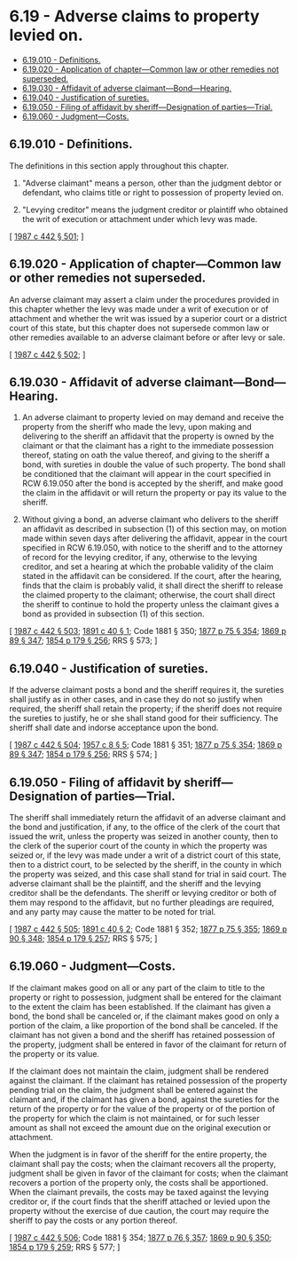 # 6.19 - Adverse claims to property levied on.
* [6.19.010 - Definitions.](#619010---definitions)
* [6.19.020 - Application of chapter—Common law or other remedies not superseded.](#619020---application-of-chaptercommon-law-or-other-remedies-not-superseded)
* [6.19.030 - Affidavit of adverse claimant—Bond—Hearing.](#619030---affidavit-of-adverse-claimantbondhearing)
* [6.19.040 - Justification of sureties.](#619040---justification-of-sureties)
* [6.19.050 - Filing of affidavit by sheriff—Designation of parties—Trial.](#619050---filing-of-affidavit-by-sheriffdesignation-of-partiestrial)
* [6.19.060 - Judgment—Costs.](#619060---judgmentcosts)
## 6.19.010 - Definitions.
The definitions in this section apply throughout this chapter.

1. "Adverse claimant" means a person, other than the judgment debtor or defendant, who claims title or right to possession of property levied on.

2. "Levying creditor" means the judgment creditor or plaintiff who obtained the writ of execution or attachment under which levy was made.

\[ [1987 c 442 § 501](https://leg.wa.gov/CodeReviser/documents/sessionlaw/1987c442.pdf?cite=1987%20c%20442%20§%20501); \]

## 6.19.020 - Application of chapter—Common law or other remedies not superseded.
An adverse claimant may assert a claim under the procedures provided in this chapter whether the levy was made under a writ of execution or of attachment and whether the writ was issued by a superior court or a district court of this state, but this chapter does not supersede common law or other remedies available to an adverse claimant before or after levy or sale.

\[ [1987 c 442 § 502](https://leg.wa.gov/CodeReviser/documents/sessionlaw/1987c442.pdf?cite=1987%20c%20442%20§%20502); \]

## 6.19.030 - Affidavit of adverse claimant—Bond—Hearing.
1. An adverse claimant to property levied on may demand and receive the property from the sheriff who made the levy, upon making and delivering to the sheriff an affidavit that the property is owned by the claimant or that the claimant has a right to the immediate possession thereof, stating on oath the value thereof, and giving to the sheriff a bond, with sureties in double the value of such property. The bond shall be conditioned that the claimant will appear in the court specified in RCW 6.19.050 after the bond is accepted by the sheriff, and make good the claim in the affidavit or will return the property or pay its value to the sheriff.

2. Without giving a bond, an adverse claimant who delivers to the sheriff an affidavit as described in subsection (1) of this section may, on motion made within seven days after delivering the affidavit, appear in the court specified in RCW 6.19.050, with notice to the sheriff and to the attorney of record for the levying creditor, if any, otherwise to the levying creditor, and set a hearing at which the probable validity of the claim stated in the affidavit can be considered. If the court, after the hearing, finds that the claim is probably valid, it shall direct the sheriff to release the claimed property to the claimant; otherwise, the court shall direct the sheriff to continue to hold the property unless the claimant gives a bond as provided in subsection (1) of this section.

\[ [1987 c 442 § 503](https://leg.wa.gov/CodeReviser/documents/sessionlaw/1987c442.pdf?cite=1987%20c%20442%20§%20503); [1891 c 40 § 1](https://leg.wa.gov/CodeReviser/documents/sessionlaw/1891c40.pdf?cite=1891%20c%2040%20§%201); Code 1881 § 350; [1877 p 75 § 354](https://leg.wa.gov/CodeReviser/Pages/session_laws.aspx?cite=1877%20p%2075%20§%20354); [1869 p 89 § 347](https://leg.wa.gov/CodeReviser/Pages/session_laws.aspx?cite=1869%20p%2089%20§%20347); [1854 p 179 § 256](https://leg.wa.gov/CodeReviser/Pages/session_laws.aspx?cite=1854%20p%20179%20§%20256); RRS § 573; \]

## 6.19.040 - Justification of sureties.
If the adverse claimant posts a bond and the sheriff requires it, the sureties shall justify as in other cases, and in case they do not so justify when required, the sheriff shall retain the property; if the sheriff does not require the sureties to justify, he or she shall stand good for their sufficiency. The sheriff shall date and indorse acceptance upon the bond.

\[ [1987 c 442 § 504](https://leg.wa.gov/CodeReviser/documents/sessionlaw/1987c442.pdf?cite=1987%20c%20442%20§%20504); [1957 c 8 § 5](https://leg.wa.gov/CodeReviser/documents/sessionlaw/1957c8.pdf?cite=1957%20c%208%20§%205); Code 1881 § 351; [1877 p 75 § 354](https://leg.wa.gov/CodeReviser/Pages/session_laws.aspx?cite=1877%20p%2075%20§%20354); [1869 p 89 § 347](https://leg.wa.gov/CodeReviser/Pages/session_laws.aspx?cite=1869%20p%2089%20§%20347); [1854 p 179 § 256](https://leg.wa.gov/CodeReviser/Pages/session_laws.aspx?cite=1854%20p%20179%20§%20256); RRS § 574; \]

## 6.19.050 - Filing of affidavit by sheriff—Designation of parties—Trial.
The sheriff shall immediately return the affidavit of an adverse claimant and the bond and justification, if any, to the office of the clerk of the court that issued the writ, unless the property was seized in another county, then to the clerk of the superior court of the county in which the property was seized or, if the levy was made under a writ of a district court of this state, then to a district court, to be selected by the sheriff, in the county in which the property was seized, and this case shall stand for trial in said court. The adverse claimant shall be the plaintiff, and the sheriff and the levying creditor shall be the defendants. The sheriff or levying creditor or both of them may respond to the affidavit, but no further pleadings are required, and any party may cause the matter to be noted for trial.

\[ [1987 c 442 § 505](https://leg.wa.gov/CodeReviser/documents/sessionlaw/1987c442.pdf?cite=1987%20c%20442%20§%20505); [1891 c 40 § 2](https://leg.wa.gov/CodeReviser/documents/sessionlaw/1891c40.pdf?cite=1891%20c%2040%20§%202); Code 1881 § 352; [1877 p 75 § 355](https://leg.wa.gov/CodeReviser/Pages/session_laws.aspx?cite=1877%20p%2075%20§%20355); [1869 p 90 § 348](https://leg.wa.gov/CodeReviser/Pages/session_laws.aspx?cite=1869%20p%2090%20§%20348); [1854 p 179 § 257](https://leg.wa.gov/CodeReviser/Pages/session_laws.aspx?cite=1854%20p%20179%20§%20257); RRS § 575; \]

## 6.19.060 - Judgment—Costs.
If the claimant makes good on all or any part of the claim to title to the property or right to possession, judgment shall be entered for the claimant to the extent the claim has been established. If the claimant has given a bond, the bond shall be canceled or, if the claimant makes good on only a portion of the claim, a like proportion of the bond shall be canceled. If the claimant has not given a bond and the sheriff has retained possession of the property, judgment shall be entered in favor of the claimant for return of the property or its value.

If the claimant does not maintain the claim, judgment shall be rendered against the claimant. If the claimant has retained possession of the property pending trial on the claim, the judgment shall be entered against the claimant and, if the claimant has given a bond, against the sureties for the return of the property or for the value of the property or of the portion of the property for which the claim is not maintained, or for such lesser amount as shall not exceed the amount due on the original execution or attachment.

When the judgment is in favor of the sheriff for the entire property, the claimant shall pay the costs; when the claimant recovers all the property, judgment shall be given in favor of the claimant for costs; when the claimant recovers a portion of the property only, the costs shall be apportioned. When the claimant prevails, the costs may be taxed against the levying creditor or, if the court finds that the sheriff attached or levied upon the property without the exercise of due caution, the court may require the sheriff to pay the costs or any portion thereof.

\[ [1987 c 442 § 506](https://leg.wa.gov/CodeReviser/documents/sessionlaw/1987c442.pdf?cite=1987%20c%20442%20§%20506); Code 1881 § 354; [1877 p 76 § 357](https://leg.wa.gov/CodeReviser/Pages/session_laws.aspx?cite=1877%20p%2076%20§%20357); [1869 p 90 § 350](https://leg.wa.gov/CodeReviser/Pages/session_laws.aspx?cite=1869%20p%2090%20§%20350); [1854 p 179 § 259](https://leg.wa.gov/CodeReviser/Pages/session_laws.aspx?cite=1854%20p%20179%20§%20259); RRS § 577; \]

